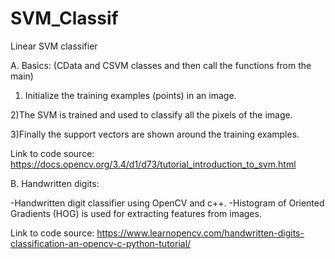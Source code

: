 # SVM_Classif
Linear SVM classifier

A. Basics: (CData and CSVM classes and then call the functions from the main)

1) Initialize the training examples (points) in an image.

2)The SVM is trained and used to classify all the pixels of the image. 

3)Finally the support vectors are shown around the training examples.

Link to code source: https://docs.opencv.org/3.4/d1/d73/tutorial_introduction_to_svm.html

B. Handwritten digits:

-Handwritten digit classifier using OpenCV and c++.
-Histogram of Oriented Gradients (HOG) is used for extracting features from images.

Link to code source: https://www.learnopencv.com/handwritten-digits-classification-an-opencv-c-python-tutorial/
